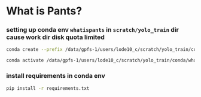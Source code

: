 # What is Pants?

### setting up conda env `whatispants` in `scratch/yolo_train` dir cause work dir disk quota limited
```bash
conda create --prefix /data/gpfs-1/users/lode10_c/scratch/yolo_train/conda/whatispants python=3.10

conda activate /data/gpfs-1/users/lode10_c/scratch/yolo_train/conda/whatispants   
```

### install requirements in conda env
```bash
pip install -r requirements.txt
```